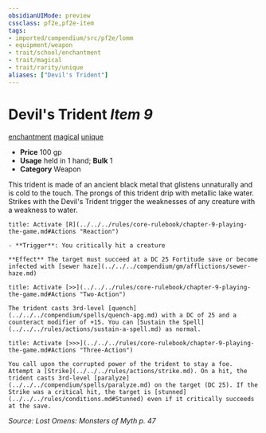 ```yaml
---
obsidianUIMode: preview
cssclass: pf2e,pf2e-item
tags:
- imported/compendium/src/pf2e/lomm
- equipment/weapon
- trait/school/enchantment
- trait/magical
- trait/rarity/unique
aliases: ["Devil's Trident"]
---
```

# Devil's Trident *Item 9*  
[enchantment](enchantment.md)  [magical](magical.md)  [unique](unique.md)  

- **Price** 100 gp
- **Usage** held in 1 hand; **Bulk** 1
- **Category** Weapon

This trident is made of an ancient black metal that glistens unnaturally and is cold to the touch. The prongs of this trident drip with metallic lake water. Strikes with the Devil's Trident trigger the weaknesses of any creature with a weakness to water.

```ad-embed-ability
title: Activate [R](../../../rules/core-rulebook/chapter-9-playing-the-game.md#Actions "Reaction")

- **Trigger**: You critically hit a creature

**Effect** The target must succeed at a DC 25 Fortitude save or become infected with [sewer haze](../../../compendium/gm/afflictions/sewer-haze.md)
```

```ad-embed-ability
title: Activate [>>](../../../rules/core-rulebook/chapter-9-playing-the-game.md#Actions "Two-Action")

The trident casts 3rd-level [quench](../../../compendium/spells/quench-apg.md) with a DC of 25 and a counteract modifier of +15. You can [Sustain the Spell](../../../rules/actions/sustain-a-spell.md) as normal.
```

```ad-embed-ability
title: Activate [>>>](../../../rules/core-rulebook/chapter-9-playing-the-game.md#Actions "Three-Action")

You call upon the corrupted power of the trident to stay a foe. Attempt a [Strike](../../../rules/actions/strike.md). On a hit, the trident casts 3rd-level [paralyze](../../../compendium/spells/paralyze.md) on the target (DC 25). If the Strike was a critical hit, the target is [stunned](../../../rules/conditions.md#Stunned) even if it critically succeeds at the save.
```

*Source: Lost Omens: Monsters of Myth p. 47*
